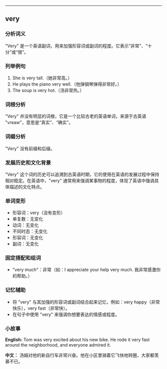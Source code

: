 
---------------
## very
### 分析词义
"Very" 是一个英语副词，用来加强形容词或副词的程度。它表示“非常”、“十分”或“很”。

### 列举例句
1. She is very tall.（她非常高。）
2. He plays the piano very well.（他弹钢琴弹得非常好。）
3. The soup is very hot.（汤非常热。）

### 词根分析
"Very" 并没有明显的词根，它是一个比较古老的英语单词，来源于古英语 "vreaw"，意思是“真实”、“确实”。

### 词缀分析
"Very" 没有前缀和后缀。

### 发展历史和文化背景
"Very" 这个词的历史可以追溯到古英语时期，它的使用在英语的发展过程中保持相对稳定。在英语中，"very" 通常用来强调某事物的程度，体现了英语中强调具体描述的文化特点。

### 单词变形
- 形容词：very（没有变形）
- 单复数：无变化
- 动词：无变化
- 不同时态：无变化
- 形容词：无变化
- 副词：无变化

### 固定搭配和组词
- "very much"：非常（如：I appreciate your help very much. 我非常感激你的帮助。）

### 记忆辅助
- 将 "very" 与其加强的形容词或副词结合起来记忆，例如：very happy（非常快乐），very fast（非常快）。
- 在句子中使用 "very" 来强调你想要表达的情感或程度。

### 小故事
**English:**
Tom was very excited about his new bike. He rode it very fast around the neighborhood, and everyone admired it.

**中文：**
汤姆对他的新自行车非常兴奋。他在小区里骑着它飞快地转圈，大家都羡慕不已。

